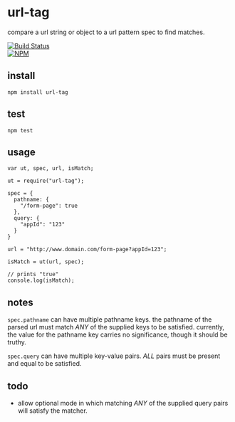 # url-tag

compare a url string or object to a url pattern spec to find matches. 

[![Build Status](https://travis-ci.org/Interlincx/url-tag.png?branch=master)](https://travis-ci.org/Interlincx/url-tag)  
[![NPM](https://nodei.co/npm/url-tag.png?downloads=true)](https://nodei.co/npm/url-tag/)

## install

    npm install url-tag

## test

    npm test

## usage
    var ut, spec, url, isMatch;

    ut = require("url-tag");

    spec = {
      pathname: {
        "/form-page": true
      },
      query: {
        "appId": "123"
      }
    }

    url = "http://www.domain.com/form-page?appId=123";
    
    isMatch = ut(url, spec);

    // prints "true"
    console.log(isMatch);

## notes
  
`spec.pathname` can have multiple pathname keys. the pathname of the parsed url must match _ANY_ of the supplied keys to be satisfied. currently, the value for the pathname key carries no significance, though it should be truthy.

`spec.query` can have multiple key-value pairs. _ALL_ pairs must be present and equal to be satisfied.

## todo

- allow optional mode in which matching _ANY_ of the supplied query pairs will satisfy the matcher.
